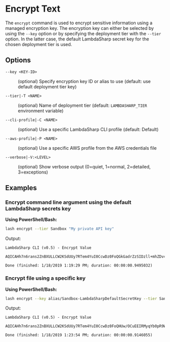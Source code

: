 # Encrypt Text

The `encrypt` command is used to encrypt sensitive information using a managed encryption key. The encryption key can either be selected by using the `--key` option or by specifying the deployment tier with the `--tier` option. In the latter case, the default LambdaSharp secret key for the chosen deployment tier is used.

## Options

<dl>

<dt><code>--key &lt;KEY-ID&gt;</code></dt>
<dd>

(optional) Specify encryption key ID or alias to use (default: use default deployment tier key)
</dd>

<dt><code>--tier|-T &lt;NAME&gt;</code></dt>
<dd>

(optional) Name of deployment tier (default: <code>LAMBDASHARP_TIER</code> environment variable)
</dd>

<dt><code>--cli-profile|-C &lt;NAME&gt;</code></dt>
<dd>

(optional) Use a specific LambdaSharp CLI profile (default: Default)
</dd>

<dt><code>--aws-profile|-P &lt;NAME&gt;</code></dt>
<dd>

(optional) Use a specific AWS profile from the AWS credentials file
</dd>

<dt><code>--verbose|-V:&lt;LEVEL&gt;</code></dt>
<dd>

(optional) Show verbose output (0=quiet, 1=normal, 2=detailed, 3=exceptions)
</dd>

</dl>

## Examples

### Encrypt command line argument using the default LambdaSharp secrets key

__Using PowerShell/Bash:__
```bash
lash encrypt --tier Sandbox "My private API key"
```

Output:
```
LambdaSharp CLI (v0.5) - Encrypt Value

AQICAHh7n6rans2ZnBXULLCW2KSdUUy7RTem4YuI0CcwDz0FoQGkGadrZzSIDzll+mhZDv4PAAAAcDBuBgkqhkiG9w0BBwagYTBfAgEAMFoGCSqGSIb3DQEHATAeBglghkgBZQMEAS4wEQQMPVWgBIicHN7OoJ8cAgEQgC1Lv5Z54jaH9xrYGFgLOfZ1CUTV5KLsFUex50bNBZZlIWNzIJ7Tb+OkHcVF7gs=

Done (finished: 1/18/2019 1:19:29 PM; duration: 00:00:00.9495032)
```

### Encrypt file using a specific key

__Using PowerShell/Bash:__
```bash
lash encrypt --key alias/Sandbox-LambdaSharpDefaultSecretKey --tier Sandbox < api-key.txt
```

Output:
```
LambdaSharp CLI (v0.5) - Encrypt Value

AQICAHh7n6rans2ZnBXULLCW2KSdUUy7RTem4YuI0CcwDz0FoQHUw/OCuEEIRMyqYb0pR9WBAAAAcjBwBgkqhkiG9w0BBwagYzBhAgEAMFwGCSqGSIb3DQEHATAeBglghkgBZQMEAS4wEQQMOIUjrz5+SAYgcVsWAgEQgC+ZetbV40nNwQFf3CMWJkEdoDrfECWor3TwSMogNcTgFSknmXYElw3+xo1y2qIGqw==

Done (finished: 1/18/2019 1:23:54 PM; duration: 00:00:00.9146055)
```

